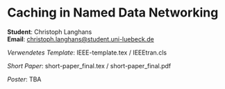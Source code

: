 # Caching in Named Data Networking

**Student**: Christoph Langhans  
**Email**: christoph.langhans@student.uni-luebeck.de

_Verwendetes Template_:
IEEE-template.tex / IEEEtran.cls

_Short Paper_:
short-paper_final.tex / short-paper_final.pdf

*Poster*:
TBA
